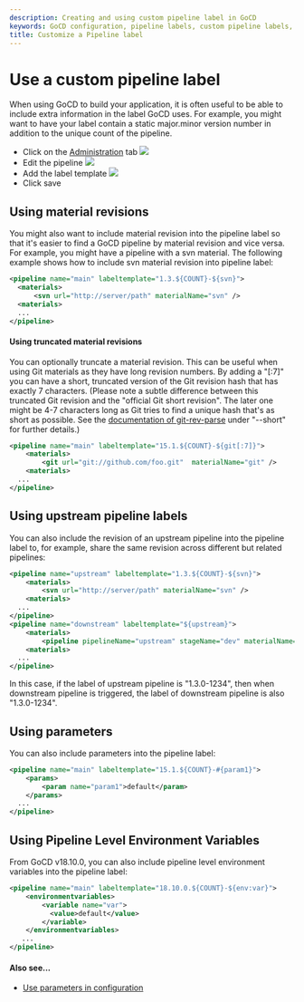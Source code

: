 ```yaml
---
description: Creating and using custom pipeline label in GoCD
keywords: GoCD configuration, pipeline labels, custom pipeline labels, material revision, upstream pipeline labels
title: Customize a Pipeline label
---
```


# Use a custom pipeline label

When using GoCD to build your application, it is often useful to be able to include extra information in the label GoCD uses. For example, you might want to have your label contain a static major.minor version number in addition to the unique count of the pipeline.

-   Click on the [Administration](../navigation/administration_page.html) tab
![](../../images/topnav_admin.png)
-   Edit the pipeline
![](../../images/2_edit_pipeline.png)
-   Add the label template
![](../../images/3_add_label_ui.png)
-   Click save

## Using material revisions

You might also want to include material revision into the pipeline label so that it's easier to find a GoCD pipeline by material revision and vice versa. For example, you might have a pipeline with a svn material. The following example shows how to include svn material revision into pipeline label:

```xml
<pipeline name="main" labeltemplate="1.3.${COUNT}-${svn}">
  <materials>
      <svn url="http://server/path" materialName="svn" />
  <materials>
  ...
</pipeline>

```

#### Using truncated material revisions

You can optionally truncate a material revision.
This can be useful when using Git materials as they have long revision numbers.
By adding a "[:7]" you can have a short, truncated version of the Git revision hash that has exactly 7 characters.
(Please note a subtle difference between this truncated Git revision and the "official Git short revision".
The later one might be 4-7 characters long as Git tries to find a unique hash that's as short as possible. See the
[documentation of git-rev-parse](https://www.kernel.org/pub/software/scm/git/docs/git-rev-parse.html)
under "--short" for further details.)

```xml
<pipeline name="main" labeltemplate="15.1.${COUNT}-${git[:7]}">
    <materials>
        <git url="git://github.com/foo.git"  materialName="git" />
    <materials>
  ...
</pipeline>

```

## Using upstream pipeline labels

You can also include the revision of an upstream pipeline into the pipeline label to, for example, share the same revision across different but related pipelines:

```xml
<pipeline name="upstream" labeltemplate="1.3.${COUNT}-${svn}">
    <materials>
        <svn url="http://server/path" materialName="svn" />
    <materials>
  ...
</pipeline>
<pipeline name="downstream" labeltemplate="${upstream}">
    <materials>
        <pipeline pipelineName="upstream" stageName="dev" materialName="upstream" />
    <materials>
  ...
</pipeline>

```

In this case, if the label of upstream pipeline is "1.3.0-1234", then when downstream pipeline is triggered, the label of downstream pipeline is also "1.3.0-1234".

## Using parameters

You can also include parameters into the pipeline label:
```xml
<pipeline name="main" labeltemplate="15.1.${COUNT}-#{param1}">
    <params>
        <param name="param1">default</param>
    </params>
  ...
</pipeline>

```

## Using Pipeline Level Environment Variables

From GoCD v18.10.0, you can also include pipeline level environment variables into the pipeline label:

```xml
<pipeline name="main" labeltemplate="18.10.0.${COUNT}-${env:var}">
    <environmentvariables>
        <variable name="var">
          <value>default</value>
        </variable>
    </environmentvariables>
   ...
</pipeline>
```

#### Also see...

-   [Use parameters in configuration](admin_use_parameters_in_configuration.html)

